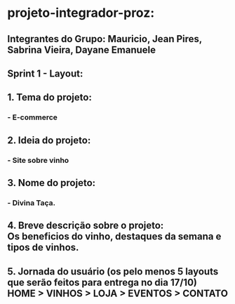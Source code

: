 
<h1>projeto-integrador-proz:</h1>
<h2>Integrantes do Grupo: Mauricio, Jean Pires, Sabrina Vieira, Dayane Emanuele <h2>
	
<h2>Sprint 1 - Layout:</h2>

<h2>1. Tema do projeto:</h2>
	<h3>- E-commerce</h3>
 
<h2>2. Ideia do projeto:</h2>
	<h3>- Site sobre vinho</h3>
 
<h2>3.  Nome do projeto:</h2>
	<h3>- Divina Taça.</h3>
 
<h2>4. Breve descrição sobre o projeto: <br>
Os beneficios do vinho, destaques da semana e tipos de vinhos.</h2>

<h2>5. Jornada do usuário (os pelo menos 5 layouts que   serão feitos para entrega no dia 17/10)<br>
	HOME > VINHOS > LOJA > EVENTOS > CONTATO </h2>

